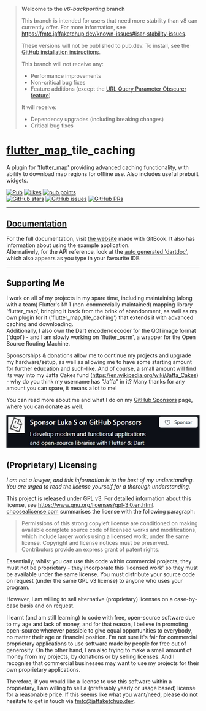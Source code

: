 > **Welcome to the *v6-backporting* branch**
>
> This branch is intended for users that need more stability than v8 can currently offer. For more information, see <https://fmtc.jaffaketchup.dev/known-issues#isar-stability-issues>.
>
> These versions will not be published to pub.dev. To install, see the [GitHub installation instructions](https://fmtc.jaffaketchup.dev/get-started/installation#from-github.com).
>
> This branch will not receive any:
>
> * Performance improvements
> * Non-critical bug fixes
> * Feature additions (except the [URL Query Parameter Obscurer feature](https://fmtc.jaffaketchup.dev/usage/integration#obscuring-query-parameters))
>
> It will receive:
>
> * Dependency upgrades (including breaking changes)
> * Critical bug fixes

# [flutter_map](https://pub.dev/packages/flutter_map)_tile_caching

A plugin for ['flutter_map'](https://pub.dev/packages/flutter_map) providing advanced caching functionality, with ability to download map regions for offline use. Also includes useful prebuilt widgets.

[![Pub](https://img.shields.io/pub/v/flutter_map_tile_caching.svg?label=Latest+Stable+Version)](https://pub.dev/packages/flutter_map_tile_caching) [![likes](https://img.shields.io/pub/likes/flutter_map_tile_caching?label=pub.dev+Likes)](https://pub.dev/packages/flutter_map_tile_caching/score) [![pub points](https://img.shields.io/pub/points/flutter_map_tile_caching?label=pub.dev+Points)](https://pub.dev/packages/flutter_map_tile_caching/score)  
[![GitHub stars](https://img.shields.io/github/stars/JaffaKetchup/flutter_map_tile_caching.svg?label=GitHub+Stars)](https://GitHub.com/JaffaKetchup/flutter_map_tile_caching/stargazers/) [![GitHub issues](https://img.shields.io/github/issues/JaffaKetchup/flutter_map_tile_caching.svg?label=Issues)](https://GitHub.com/JaffaKetchup/flutter_map_tile_caching/issues/) [![GitHub PRs](https://img.shields.io/github/issues-pr/JaffaKetchup/flutter_map_tile_caching.svg?label=Pull%20Requests)](https://GitHub.com/JaffaKetchup/flutter_map_tile_caching/pulls/)

---

## [Documentation](https://fmtc.jaffaketchup.dev)

For the full documentation, visit [the website](https://fmtc.jaffaketchup.dev) made with GitBook. It also has information about using the example application.  
Alternatively, for the API reference, look at the [auto generated 'dartdoc'](https://pub.dev/documentation/flutter_map_tile_caching/latest/flutter_map_tile_caching/flutter_map_tile_caching-library.html), which also appears as you type in your favourite IDE.

---

## Supporting Me

I work on all of my projects in my spare time, including maintaining (along with a team) Flutter's № 1 (non-commercially maintained) mapping library 'flutter_map', bringing it back from the brink of abandonment, as well as my own plugin for it ('flutter_map_tile_caching') that extends it with advanced caching and downloading.  
Additionally, I also own the Dart encoder/decoder for the QOI image format ('dqoi') - and I am slowly working on 'flutter_osrm', a wrapper for the Open Source Routing Machine.

Sponsorships & donations allow me to continue my projects and upgrade my hardware/setup, as well as allowing me to have some starting amount for further education and such-like.
And of course, a small amount will find its way into my Jaffa Cakes fund (<https://en.wikipedia.org/wiki/Jaffa_Cakes>) - why do you think my username has "Jaffa" in it?
Many thanks for any amount you can spare, it means a lot to me!

You can read more about me and what I do on my [GitHub Sponsors](https://github.com/sponsors/JaffaKetchup) page, where you can donate as well.

[![Sponsor Me Via GitHub Sponsors](https://github.com/JaffaKetchup/flutter_map_tile_caching/blob/main/GitHubSponsorsImage.jpg)](https://github.com/sponsors/JaffaKetchup)

## (Proprietary) Licensing

_I am not a lawyer, and this information is to the best of my understanding. You are urged to read the license yourself for a thorough understanding._

This project is released under GPL v3. For detailed information about this license, see <https://www.gnu.org/licenses/gpl-3.0.en.html>. [choosealicense.com](https://choosealicense.com/licenses/gpl-3.0/) summarises the license with the following paragraph:

> Permissions of this strong copyleft license are conditioned on making available complete source code of licensed works and modifications, which include larger works using a licensed work, under the same license. Copyright and license notices must be preserved. Contributors provide an express grant of patent rights.

Essentially, whilst you can use this code within commercial projects, they must not be proprietary - they incorporate this 'licensed work' so they must be available under the same license. You must distribute your source code on request (under the same GPL v3 license) to anyone who uses your program.

However, I am willing to sell alternative (proprietary) licenses on a case-by-case basis and on request.

I learnt (and am still learning) to code with free, open-source software due to my age and lack of money, and for that reason, I believe in promoting open-source wherever possible to give equal opportunities to everybody, no matter their age or financial position. I'm not sure it's fair for commercial proprietary applications to use software made by people for free out of generosity. On the other hand, I am also trying to make a small amount of money from my projects, by donations or by selling licenses. And I recognise that commercial businesses may want to use my projects for their own proprietary applications.

Therefore, if you would like a license to use this software within a proprietary, I am willing to sell a (preferably yearly or usage based) license for a reasonable price. If this seems like what you want/need, please do not hesitate to get in touch via [fmtc@jaffaketchup.dev](mailto:fmtc@jaffaketchup.dev).

